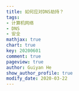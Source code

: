 ```yaml
---
title: 如何应对DNS劫持？
tags: 
- 计算机网络
- DNS
- 安全
mathjax: true
chart: true
key: 20200601
comment: true
pageview: true
author: Guiyan He
show_author_profile: true
modify_date: 2020-03-22
---
```



<!--more-->